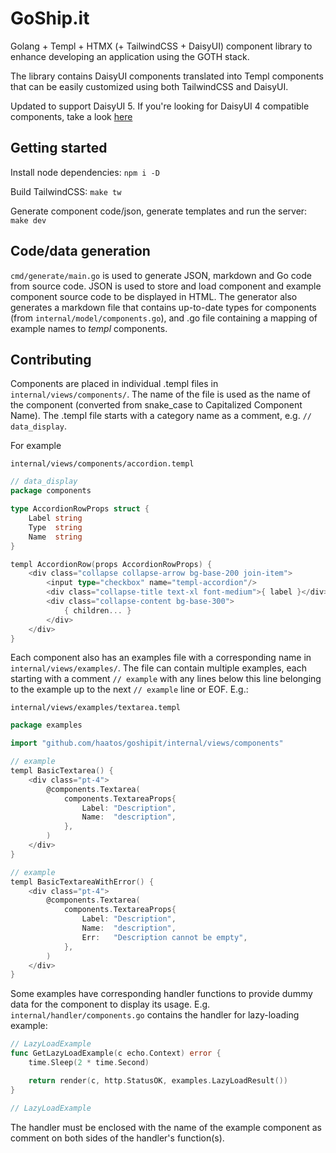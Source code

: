 # GoShip.it

Golang + Templ + HTMX (+ TailwindCSS + DaisyUI) component library to enhance developing an application using the GOTH stack.

The library contains DaisyUI components translated into Templ components that can be easily customized using both TailwindCSS and DaisyUI.

Updated to support DaisyUI 5. If you're looking for DaisyUI 4 compatible components, take a look [here](https://old.goship.it)

## Getting started

Install node dependencies:
`npm i -D`

Build TailwindCSS:
`make tw`

Generate component code/json, generate templates and run the server:
`make dev`

## Code/data generation

`cmd/generate/main.go` is used to generate JSON, markdown and Go code from source code. JSON is used to store and load component and example component source code to be displayed in HTML. The generator also generates a markdown file that contains up-to-date types for components (from `internal/model/components.go`), and .go file containing a mapping of example names to _templ_ components.

## Contributing

Components are placed in individual .templ files in `internal/views/components/`. The name of the file is used as the name of the component (converted from snake_case to Capitalized Component Name). The .templ file starts with a category name as a comment, e.g. `// data_display`.

For example

`internal/views/components/accordion.templ`

```go
// data_display
package components

type AccordionRowProps struct {
	Label string
	Type  string
	Name  string
}

templ AccordionRow(props AccordionRowProps) {
	<div class="collapse collapse-arrow bg-base-200 join-item">
		<input type="checkbox" name="templ-accordion"/>
		<div class="collapse-title text-xl font-medium">{ label }</div>
		<div class="collapse-content bg-base-300">
			{ children... }
		</div>
	</div>
}
```

Each component also has an examples file with a corresponding name in `internal/views/examples/`. The file can contain multiple examples, each starting with a comment `// example` with any lines below this line belonging to the example up to the next `// example` line or EOF. E.g.:

`internal/views/examples/textarea.templ`

```go
package examples

import "github.com/haatos/goshipit/internal/views/components"

// example
templ BasicTextarea() {
	<div class="pt-4">
		@components.Textarea(
			components.TextareaProps{
				Label: "Description",
				Name:  "description",
			},
		)
	</div>
}

// example
templ BasicTextareaWithError() {
	<div class="pt-4">
		@components.Textarea(
			components.TextareaProps{
				Label: "Description",
				Name:  "description",
				Err:   "Description cannot be empty",
			},
		)
	</div>
}
```

Some examples have corresponding handler functions to provide dummy data for the component to display its usage. E.g. `internal/handler/components.go` contains the handler for lazy-loading example:

```go
// LazyLoadExample
func GetLazyLoadExample(c echo.Context) error {
	time.Sleep(2 * time.Second)

	return render(c, http.StatusOK, examples.LazyLoadResult())
}

// LazyLoadExample
```

The handler must be enclosed with the name of the example component as comment on both sides of the handler's function(s).
